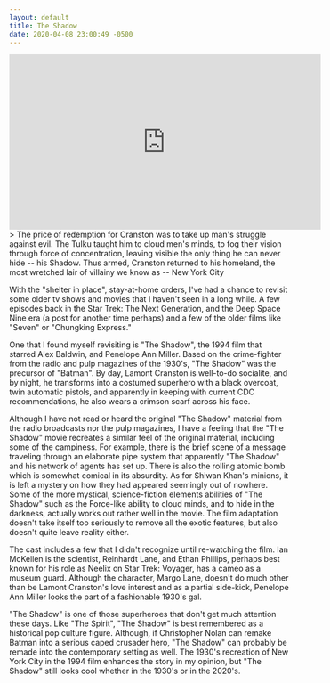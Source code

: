 ```yaml
---
layout: default
title: The Shadow
date: 2020-04-08 23:00:49 -0500
---
```

<div class="video-container">
<iframe width="560" height="315" src="https://www.youtube.com/embed/AJX60CSED1s" frameborder="0" allow="accelerometer; autoplay; encrypted-media; gyroscope; picture-in-picture" allowfullscreen></iframe>
</div>
> The price of redemption for Cranston was to take up man's struggle against evil. The Tulku taught him to cloud men's minds, to fog their vision through force of concentration, leaving visible the only thing he can never hide -- his Shadow. Thus armed, Cranston returned to his homeland, the most wretched lair of villainy we know as -- New York City

With the "shelter in place", stay-at-home orders, I've had a chance to revisit some older tv shows and movies that I haven't seen in a long while. A few episodes back in the Star Trek: The Next Generation, and the Deep Space Nine era (a post for another time perhaps) and a few of the older films like "Seven" or "Chungking Express."

One that I found myself revisiting is "The Shadow", the 1994 film that starred Alex Baldwin, and Penelope Ann Miller. Based on the crime-fighter from the radio and pulp magazines of the 1930's, "The Shadow" was the precursor of "Batman". By day, Lamont Cranston is well-to-do socialite, and by night, he transforms into a costumed superhero with a black overcoat, twin automatic pistols, and apparently in keeping with current CDC recommendations, he also wears a crimson scarf across his face. 

Although I have not read or heard the original "The Shadow" material from the radio broadcasts nor the pulp magazines, I have a feeling that the "The Shadow" movie recreates a similar feel of the original material, including some of the campiness. For example, there is the brief scene of a message traveling through an elaborate pipe system that apparently "The Shadow" and his network of agents has set up. There is also the rolling atomic bomb which is somewhat comical in its absurdity. As for Shiwan Khan's minions, it is left a mystery on how they had appeared seemingly out of nowhere. Some of the more mystical, science-fiction elements abilities of "The Shadow" such as the Force-like ability to cloud minds, and to hide in the darkness, actually works out rather well in the movie. The film adaptation doesn't take itself too seriously to remove all the exotic features, but also doesn't quite leave reality either. 

The cast includes a few that I didn't recognize until re-watching the film. Ian McKellen is the scientist, Reinhardt Lane, and Ethan Phillips, perhaps best known for his role as Neelix on Star Trek: Voyager, has a cameo as a museum guard. Although the character, Margo Lane, doesn't do much other than be Lamont Cranston's love interest and as a partial side-kick, Penelope Ann Miller looks the part of a fashionable 1930's gal.

"The Shadow" is one of those superheroes that don't get much attention these days. Like "The Spirit", "The Shadow" is best remembered as a historical pop culture figure. Although, if Christopher Nolan can remake Batman into a serious caped crusader hero, "The Shadow" can probably be remade into the contemporary setting as well. The 1930's recreation of New York City in the 1994 film enhances the story in my opinion, but "The Shadow" still looks cool whether in the 1930's or in the 2020's.